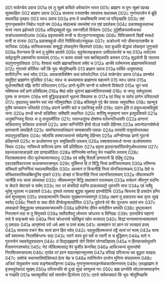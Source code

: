 001	मार्कण्डेय उवाच
001a	एवं तु सूक्ष्मे कथिते धर्मव्याधेन भारत
001c	ब्राह्मणः स पुनः सूक्ष्मं पप्रच्छ सुसमाहितः
002	ब्राह्मण उवाच
002a	सत्त्वस्य रजसश्चैव तमसश्च यथातथम्
002c	गुणांस्तत्त्वेन मे ब्रूहि यथावदिह पृच्छतः
003	व्याध उवाच
003a	हन्त ते कथयिष्यामि यन्मां त्वं परिपृच्छसि
003c	एषां गुणान्पृथक्त्वेन निबोध गदतो मम
004a	मोहात्मकं तमस्तेषां रज एषां प्रवर्तकम्
004c	प्रकाशबहुलत्वाच्च सत्त्वं ज्याय इहोच्यते
005a	अविद्याबहुलो मूढः स्वप्नशीलो विचेतनः
005c	दुर्दृशीकस्तमोध्वस्तः सक्रोधस्तामसोऽलसः
006a	प्रवृत्तवाक्यो मन्त्री च योऽनुराग्यभ्यसूयकः
006c	विवित्समानो विप्रर्षे स्तब्धो मानी स राजसः
007a	प्रकाशबहुलो धीरो निर्विवित्सोऽनसूयकः
007c	अक्रोधनो नरो धीमान्दान्तश्चैव स सात्त्विकः
008a	सात्त्विकस्त्वथ सम्बुद्धो लोकवृत्तेन क्लिश्यते
008c	यदा बुध्यति बोद्धव्यं लोकवृत्तं जुगुप्सते
009a	वैराग्यस्य हि रूपं तु पूर्वमेव प्रवर्तते
009c	मृदुर्भवत्यहङ्कारः प्रसीदत्यार्जवं च यत्
010a	ततोऽस्य सर्वद्वन्द्वानि प्रशाम्यन्ति परस्परम्
010c	न चास्य संयमो नाम क्वचिद्भवति कश्चन
011a	शूद्रयोनौ हि जातस्य सद्गुणानुपतिष्ठतः
011c	वैश्यत्वं भवति ब्रह्मन्क्षत्रियत्वं तथैव च
012a	आर्जवे वर्तमानस्य ब्राह्मण्यमभिजायते
012c	गुणास्ते कीर्तिताः सर्वे किं भूयः श्रोतुमिच्छसि
013	ब्राह्मण उवाच
013a	पार्थिवं धातुमासाद्य शारीरोऽग्निः कथं भवेत्
013c	अवकाशविशेषेण कथं वर्तयतेऽनिलः
014	मार्कण्डेय उवाच
014a	प्रश्नमेतं समुद्दिष्टं ब्राह्मणेन युधिष्ठिर
014c	व्याधः स कथयामास ब्राह्मणाय महात्मने
015	व्याध उवाच
015a	मूर्धानमाश्रितो वह्निः शरीरं परिपालयन्
015c	प्राणो मूर्धनि चाग्नौ च वर्तमानो विचेष्टते
015e	भूतं भव्यं भविष्यच्च सर्वं प्राणे प्रतिष्ठितम्
016a	श्रेष्ठं तदेव भूतानां ब्रह्मज्योतिरुपास्महे
016c	स जन्तुः सर्वभूतात्मा पुरुषः स सनातनः
016e	मनो बुद्धिरहङ्कारो भूतानां विषयश्च सः
017a	एवं त्विह स सर्वत्र प्राणेन परिपाल्यते
017c	पृष्ठतस्तु समानेन स्वां स्वां गतिमुपाश्रितः
018a	बस्तिमूले गुदे चैव पावकः समुपाश्रितः
018c	वहन्मूत्रं पुरीषं चाप्यपानः परिवर्तते
019a	प्रयत्ने कर्मणि बले य एकस्त्रिषु वर्तते
019c	उदान इति तं प्राहुरध्यात्मविदुषो जनाः
020a	सन्धौ सन्धौ सन्निविष्टः सर्वेष्वपि तथानिलः
020c	शरीरेषु मनुष्याणां व्यान इत्युपदिष्यते
021a	धातुष्वग्निस्तु विततः स तु वायुसमीरितः
021c	रसान्धातूंश्च दोषांश्च वर्तयन्परिधावति
022a	प्राणानां सन्निपातात्तु सन्निपातः प्रजायते
022c	ऊष्मा चाग्निरिति ज्ञेयो योऽन्नं पचति देहिनाम्
023a	अपानोदानयोर्मध्ये प्राणव्यानौ समाहितौ
023c	समन्वितस्त्वधिष्ठानं सम्यक्पचति पावकः
024a	तस्यापि पायुपर्यन्तस्तथा स्याद्गुदसञ्ज्ञितः
024c	स्रोतांसि तस्माज्जायन्ते सर्वप्राणेषु देहिनाम्
025a	अग्निवेगवहः प्राणो गुदान्ते प्रतिहन्यते
025c	स ऊर्ध्वमागम्य पुनः समुत्क्षिपति पावकम्
026a	पक्वाशयस्त्वधो नाभ्या ऊर्ध्वमामाशयः स्थितः
026c	नाभिमध्ये शरीरस्य प्राणाः सर्वे प्रतिष्ठिताः
027a	प्रवृत्ता हृदयात्सर्वास्तिर्यगूर्ध्वमधस्तथा
027c	वहन्त्यन्नरसान्नाड्यो दश प्राणप्रचोदिताः
028a	योगिनामेष मार्गस्तु येन गच्छन्ति तत्परम्
028c	जितक्लमासना धीरा मूर्धन्यात्मानमादधुः
028e	एवं सर्वेषु विततौ प्राणापानौ हि देहिषु
029a	एकादशविकारात्मा कलासम्भारसम्भृतः
029c	मूर्तिमन्तं हि तं विद्धि नित्यं कर्मजितात्मकम्
030a	तस्मिन्यः संस्थितो ह्यग्निर्नित्यं स्थाल्यामिवाहितः
030c	आत्मानं तं विजानीहि नित्यं योगजितात्मकम्
031a	देवो यः संस्थितस्तस्मिन्नब्बिन्दुरिव पुष्करे
031c	क्षेत्रज्ञं तं विजानीहि नित्यं त्यागजितात्मकम्
032a	जीवात्मकानि जानीहि रजः सत्त्वं तमस्तथा
032c	जीवमात्मगुणं विद्धि तथात्मानं परात्मकम्
033a	सचेतनं जीवगुणं वदन्ति स चेष्टते चेष्टयते च सर्वम्
033c	ततः परं क्षेत्रविदो वदन्ति प्राकल्पयद्यो भुवनानि सप्त
034a	एवं सर्वेषु भूतेषु भूतात्मा न प्रकाशते
034c	दृश्यते त्वग्र्यया बुद्ध्या सूक्ष्मया ज्ञानवेदिभिः
035a	चित्तस्य हि प्रसादेन हन्ति कर्म शुभाशुभम्
035c	प्रसन्नात्मात्मनि स्थित्वा सुखमानन्त्यमश्नुते
036a	लक्षणं तु प्रसादस्य यथा तृप्तः सुखं स्वपेत्
036c	निवाते वा यथा दीपो दीप्येत्कुशलदीपितः
037a	पूर्वरात्रे परे चैव युञ्जानः सततं मनः
037c	लघ्वाहारो विशुद्धात्मा पश्यन्नात्मानमात्मनि
038a	प्रदीप्तेनेव दीपेन मनोदीपेन पश्यति
038c	दृष्ट्वात्मानं निरात्मानं तदा स तु विमुच्यते
039a	सर्वोपायैस्तु लोभस्य क्रोधस्य च विनिग्रहः
039c	एतत्पवित्रं यज्ञानां तपो वै सङ्क्रमो मतः
040a	नित्यं क्रोधात्तपो रक्षेच्छ्रियं रक्षेत मत्सरात्
040c	विद्यां मानापमानाभ्यामात्मानं तु प्रमादतः
041a	आनृशंस्यं परो धर्मः क्षमा च परमं बलम्
041c	आत्मज्ञानं परं ज्ञानं परं सत्यव्रतं व्रतम्
042a	सत्यस्य वचनं श्रेयः सत्यं ज्ञानं हितं भवेत्
042c	यद्भूतहितमत्यन्तं तद्वै सत्यं परं मतम्
043a	यस्य सर्वे समारम्भाः निराशीर्बन्धनाः सदा
043c	त्यागे यस्य हुतं सर्वं स त्यागी स च बुद्धिमान्
044a	यतो न गुरुरप्येनं च्यावयेदुपपादयन्
044c	तं विद्याद्ब्रह्मणो योगं वियोगं योगसञ्ज्ञितम्
045a	न हिंस्यात्सर्वभूतानि मैत्रायणगतश्चरेत्
045c	नेदं जीवितमासाद्य वैरं कुर्वीत केनचित्
046a	आकिञ्चन्यं सुसन्तोषो निराशित्वमचापलम्
046c	एतदेव परं ज्ञानं सदात्मज्ञानमुत्तमम्
047a	परिग्रहं परित्यज्य भव बुद्ध्या यतव्रतः
047c	अशोकं स्थानमातिष्ठेन्निश्चलं प्रेत्य चेह च
048a	तपोनित्येन दान्तेन मुनिना संयतात्मना
048c	अजितं जेतुकामेन भाव्यं सङ्गेष्वसङ्गिना
049a	गुणागुणमनासङ्गमेककार्यमनन्तरम्
049c	एतद्ब्राह्मण ते वृत्तमाहुरेकपदं सुखम्
050a	परित्यजति यो दुःखं सुखं चाप्युभयं नरः
050c	ब्रह्म प्राप्नोति सोऽत्यन्तमसङ्गेन च गच्छति
051a	यथाश्रुतमिदं सर्वं समासेन द्विजोत्तम
051c	एतत्ते सर्वमाख्यातं किं भूयः श्रोतुमिच्छसि
